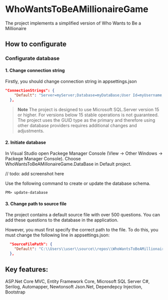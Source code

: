 # WhoWantsToBeAMillionaireGame
The project implements a simplified version of Who Wants to Be a Millionaire

## How to configurate
### Configurate database
#### 1. Change connection string
Firstly, you should change connection string in appsettings.json

```json
"ConnectionStrings": {
    "Default": "Server=myServer;Database=myDataBase;User Id=myUsername;Password=myPassword;TrustServerCertificate=True"
  },
```

>**Note**
> The project is designed to use Microsoft SQL.Server version 15 or higher. For versions below 15 stable operations is not guaranteed. The project uses the GUID type as the primary and therefore using other database providers requires additional changes and adjustments.

#### 2. Initiate database

In Visual Studio open Packege Manager Console (VIew -> Other Windows -> Packege Manager Console). Choose WhoWantsToBeAMillonaireGame.DataBase in Default project.

// todo: add screenshot here

Use the following command to create or update the database schema. 

```console
PM> update-database
```

#### 3. Change path to source file
The project contains a default source file with over 500 questions. You can add these questions to the database in the application.

However, you must first specify the correct path to the file. To do this, you must change the following line in appsettings.json:

```json
  "SourceFilePath": {
    "Default": "C:\\Users\\user\\source\\repos\\WhoWantsToBeAMillionaireGame\\WhoWantsToBeAMillionaireGame\\source.json"
  },
```

## Key features:
ASP.Net Core MVC, Entity Framework Core, Microsoft SQL Server C#, Serilog, Automapper, Newtonsoft Json.Net, Dependepcy Injection, Bootstrap



